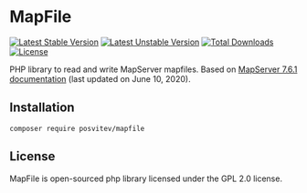 # MapFile
[![Latest Stable Version](https://poser.pugx.org/posvitev/mapfile/v/stable)](//packagist.org/packages/posvitev/mapfile)
[![Latest Unstable Version](https://poser.pugx.org/posvitev/mapfile/v/unstable)](//packagist.org/packages/posvitev/mapfile)
[![Total Downloads](https://poser.pugx.org/posvitev/mapfile/downloads)](//packagist.org/packages/posvitev/mapfile)
[![License](https://poser.pugx.org/posvitev/mapfile/license)](//packagist.org/packages/posvitev/mapfile)

PHP library to read and write MapServer mapfiles. Based on [MapServer 7.6.1 documentation](https://mapserver.org/mapfile/) (last updated on June 10, 2020).

## Installation
```
composer require posvitev/mapfile
```

## License
MapFile is open-sourced php library licensed under the GPL 2.0 license.
